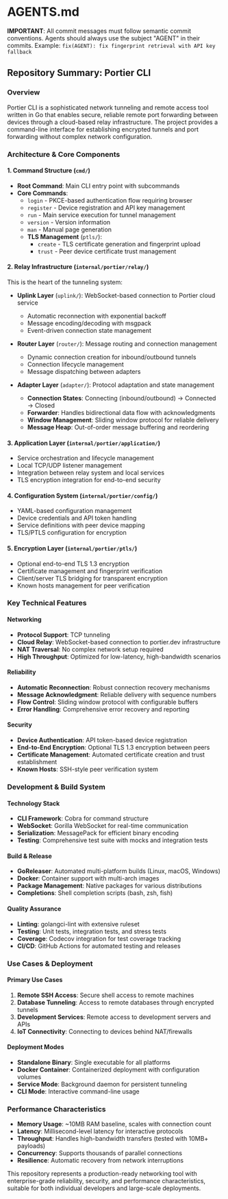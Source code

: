 # AGENTS.md

**IMPORTANT**: All commit messages must follow semantic commit conventions. Agents should always use the subject "AGENT" in their commits. Example: `fix(AGENT): fix fingerprint retrieval with API key fallback`

## Repository Summary: Portier CLI

### Overview
Portier CLI is a sophisticated network tunneling and remote access tool written in Go that enables secure, reliable remote port forwarding between devices through a cloud-based relay infrastructure. The project provides a command-line interface for establishing encrypted tunnels and port forwarding without complex network configuration.

### Architecture & Core Components

#### 1. Command Structure (`cmd/`)
- **Root Command**: Main CLI entry point with subcommands
- **Core Commands**:
  - `login` - PKCE-based authentication flow requiring browser
  - `register` - Device registration and API key management
  - `run` - Main service execution for tunnel management
  - `version` - Version information
  - `man` - Manual page generation
  - **TLS Management** (`ptls/`):
    - `create` - TLS certificate generation and fingerprint upload
    - `trust` - Peer device certificate trust management

#### 2. Relay Infrastructure (`internal/portier/relay/`)
This is the heart of the tunneling system:

- **Uplink Layer** (`uplink/`): WebSocket-based connection to Portier cloud service
  - Automatic reconnection with exponential backoff
  - Message encoding/decoding with msgpack
  - Event-driven connection state management

- **Router Layer** (`router/`): Message routing and connection management
  - Dynamic connection creation for inbound/outbound tunnels
  - Connection lifecycle management
  - Message dispatching between adapters

- **Adapter Layer** (`adapter/`): Protocol adaptation and state management
  - **Connection States**: Connecting (inbound/outbound) → Connected → Closed
  - **Forwarder**: Handles bidirectional data flow with acknowledgments
  - **Window Management**: Sliding window protocol for reliable delivery
  - **Message Heap**: Out-of-order message buffering and reordering

#### 3. Application Layer (`internal/portier/application/`)
- Service orchestration and lifecycle management
- Local TCP/UDP listener management
- Integration between relay system and local services
- TLS encryption integration for end-to-end security

#### 4. Configuration System (`internal/portier/config/`)
- YAML-based configuration management
- Device credentials and API token handling
- Service definitions with peer device mapping
- TLS/PTLS configuration for encryption

#### 5. Encryption Layer (`internal/portier/ptls/`)
- Optional end-to-end TLS 1.3 encryption
- Certificate management and fingerprint verification
- Client/server TLS bridging for transparent encryption
- Known hosts management for peer verification

### Key Technical Features

#### Networking
- **Protocol Support**: TCP tunneling
- **Cloud Relay**: WebSocket-based connection to portier.dev infrastructure
- **NAT Traversal**: No complex network setup required
- **High Throughput**: Optimized for low-latency, high-bandwidth scenarios

#### Reliability
- **Automatic Reconnection**: Robust connection recovery mechanisms
- **Message Acknowledgment**: Reliable delivery with sequence numbers
- **Flow Control**: Sliding window protocol with configurable buffers
- **Error Handling**: Comprehensive error recovery and reporting

#### Security
- **Device Authentication**: API token-based device registration
- **End-to-End Encryption**: Optional TLS 1.3 encryption between peers
- **Certificate Management**: Automated certificate creation and trust establishment
- **Known Hosts**: SSH-style peer verification system

### Development & Build System

#### Technology Stack
- **CLI Framework**: Cobra for command structure
- **WebSocket**: Gorilla WebSocket for real-time communication
- **Serialization**: MessagePack for efficient binary encoding
- **Testing**: Comprehensive test suite with mocks and integration tests

#### Build & Release
- **GoReleaser**: Automated multi-platform builds (Linux, macOS, Windows)
- **Docker**: Container support with multi-arch images
- **Package Management**: Native packages for various distributions
- **Completions**: Shell completion scripts (bash, zsh, fish)

#### Quality Assurance
- **Linting**: golangci-lint with extensive ruleset
- **Testing**: Unit tests, integration tests, and stress tests
- **Coverage**: Codecov integration for test coverage tracking
- **CI/CD**: GitHub Actions for automated testing and releases

### Use Cases & Deployment

#### Primary Use Cases
1. **Remote SSH Access**: Secure shell access to remote machines
2. **Database Tunneling**: Access to remote databases through encrypted tunnels
3. **Development Services**: Remote access to development servers and APIs
4. **IoT Connectivity**: Connecting to devices behind NAT/firewalls

#### Deployment Modes
- **Standalone Binary**: Single executable for all platforms
- **Docker Container**: Containerized deployment with configuration volumes
- **Service Mode**: Background daemon for persistent tunneling
- **CLI Mode**: Interactive command-line usage

### Performance Characteristics
- **Memory Usage**: ~10MB RAM baseline, scales with connection count
- **Latency**: Millisecond-level latency for interactive protocols
- **Throughput**: Handles high-bandwidth transfers (tested with 10MB+ payloads)
- **Concurrency**: Supports thousands of parallel connections
- **Resilience**: Automatic recovery from network interruptions

This repository represents a production-ready networking tool with enterprise-grade reliability, security, and performance characteristics, suitable for both individual developers and large-scale deployments.
